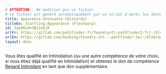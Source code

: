 ```yaml
---
# ATTENTION : Ne modifiez pas ce fichier
# Ce fichier est généré automatiquement par un script d'après les données du module Foundry VTT officiel et de sa traduction
title: Apparence étonnante (Distordu)
titleEn: Startling Appearance (Fleshwarp)
id: Iqa96LHn3Bs2xEJA
urlFr: https://gitlab.com/pathfinder-fr/foundryvtt-pathfinder2-fr/-/blob/master/data/feats/Iqa96LHn3Bs2xEJA.htm
urlEn: https://gitlab.com/hooking/foundry-vtt---pathfinder-2e/-/blob/master/packs/data/feats.db/startling-appearance-fleshwarp.json
layout: dons
---
```

Vous êtes qualifié en Intimidation (ou une autre compétence de votre choix, si vous étiez déjà qualifié en Intimidation) et obtenez le don de compétence [Regard Intimidant](regard-intimidant.html) en tant que don supplémentaire.
